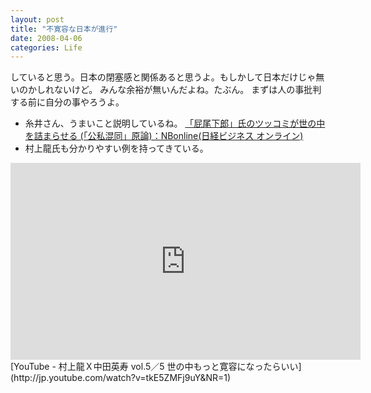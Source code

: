 ```yaml
---
layout: post
title: "不寛容な日本が進行"
date: 2008-04-06
categories: Life
---
```

していると思う。日本の閉塞感と関係あると思うよ。もしかして日本だけじゃ無いのかしれないけど。
みんな余裕が無いんだよね。たぶん。
まずは人の事批判する前に自分の事やろうよ。
- 糸井さん、うまいこと説明しているね。
[「屁尾下郎」氏のツッコミが世の中を詰まらせる (「公私混同」原論)：NBonline(日経ビジネス オンライン)](http://business.nikkeibp.co.jp/article/life/20071023/138300/)
- 村上龍氏も分かりやすい例を持ってきている。
 <iframe width="560" height="315" src="https://www.youtube.com/embed/tkE5ZMFj9uY" frameborder="0" allowfullscreen></iframe> [YouTube - 村上龍Ｘ中田英寿 vol.5／5 世の中もっと寛容になったらいい](http://jp.youtube.com/watch?v=tkE5ZMFj9uY&NR=1)
